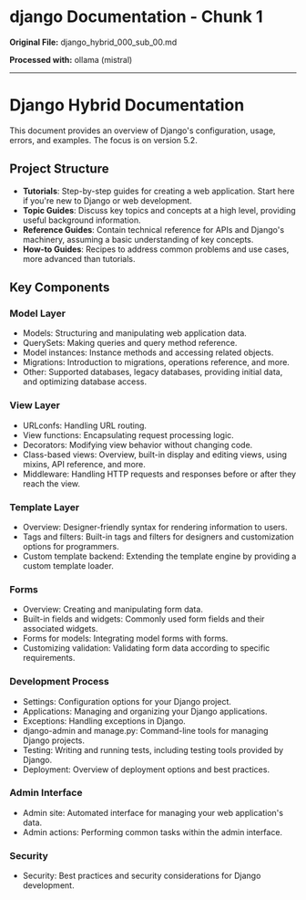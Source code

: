 # django Documentation - Chunk 1

**Original File:** django_hybrid_000_sub_00.md

**Processed with:** ollama (mistral)

---

 # Django Hybrid Documentation

This document provides an overview of Django's configuration, usage, errors, and examples. The focus is on version 5.2.

## Project Structure

- **Tutorials**: Step-by-step guides for creating a web application. Start here if you're new to Django or web development.
- **Topic Guides**: Discuss key topics and concepts at a high level, providing useful background information.
- **Reference Guides**: Contain technical reference for APIs and Django's machinery, assuming a basic understanding of key concepts.
- **How-to Guides**: Recipes to address common problems and use cases, more advanced than tutorials.

## Key Components

### Model Layer

- Models: Structuring and manipulating web application data.
- QuerySets: Making queries and query method reference.
- Model instances: Instance methods and accessing related objects.
- Migrations: Introduction to migrations, operations reference, and more.
- Other: Supported databases, legacy databases, providing initial data, and optimizing database access.

### View Layer

- URLconfs: Handling URL routing.
- View functions: Encapsulating request processing logic.
- Decorators: Modifying view behavior without changing code.
- Class-based views: Overview, built-in display and editing views, using mixins, API reference, and more.
- Middleware: Handling HTTP requests and responses before or after they reach the view.

### Template Layer

- Overview: Designer-friendly syntax for rendering information to users.
- Tags and filters: Built-in tags and filters for designers and customization options for programmers.
- Custom template backend: Extending the template engine by providing a custom template loader.

### Forms

- Overview: Creating and manipulating form data.
- Built-in fields and widgets: Commonly used form fields and their associated widgets.
- Forms for models: Integrating model forms with forms.
- Customizing validation: Validating form data according to specific requirements.

### Development Process

- Settings: Configuration options for your Django project.
- Applications: Managing and organizing your Django applications.
- Exceptions: Handling exceptions in Django.
- django-admin and manage.py: Command-line tools for managing Django projects.
- Testing: Writing and running tests, including testing tools provided by Django.
- Deployment: Overview of deployment options and best practices.

### Admin Interface

- Admin site: Automated interface for managing your web application's data.
- Admin actions: Performing common tasks within the admin interface.

### Security

- Security: Best practices and security considerations for Django development.